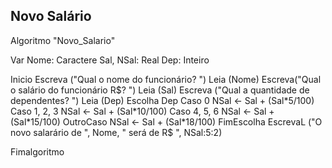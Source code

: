 ## Novo Salário

Algoritmo "Novo_Salario"

Var
   Nome: Caractere
   Sal, NSal: Real
   Dep: Inteiro

Inicio
      Escreva ("Qual o nome do funcionário? ")
      Leia (Nome)
      Escreva("Qual o salário do funcionário R$? ")
      Leia (Sal)
      Escreva ("Qual a quantidade de dependentes? ")
      Leia (Dep)
      Escolha Dep
                Caso 0
                     NSal <- Sal + (Sal*5/100)
                Caso 1, 2, 3
                     NSal <- Sal + (Sal*10/100)
                Caso 4, 5, 6
                     NSal <- Sal + (Sal*15/100)
                OutroCaso
                         NSal <- Sal + (Sal*18/100)
      FimEscolha
      EscrevaL ("O novo salarário de ", Nome, " será de R$ ", NSal:5:2)

Fimalgoritmo